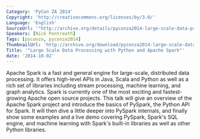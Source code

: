 ```yaml
---
Category: 'PyCon ZA 2014'
Copyright: 'http://creativecommons.org/licenses/by/3.0/'
Language: 'English'
SourceUrl: '"http://archive.org/details/pyconza2014-large-scale-data-processing"'
Speakers: [Nick Pentreath]
Tags: [pyconza, pyconza2014]
ThumbnailUrl: 'http://archive.org/download/pyconza2014-large-scale-data-processing/pyconza2014-large-scale-data-processing.thumbs/5%20B%20Large%20Scale%20Data%20Processing%20-_000570.jpg'
Title: '"Large Scale Data Processing with Python and Apache Spark"'
date: '2014-10-02'
---
```

Apache Spark is a fast and general engine for large-scale, distributed data processing. It offers high-level APIs in Java, Scala and Python as well as a rich set of libraries including stream processing, machine learning, and graph analytics. Spark is currently one of the most exciting and fastest-growing Apache open source projects.
This talk will give an overview of the Apache Spark project and introduce the basics of PySpark, the Python API for Spark. It will then dive a little deeper into PySpark internals, and finally show some examples and a live demo covering PySpark, Spark's SQL engine, and machine learning with Spark's built-in libraries as well as other Python libraries.